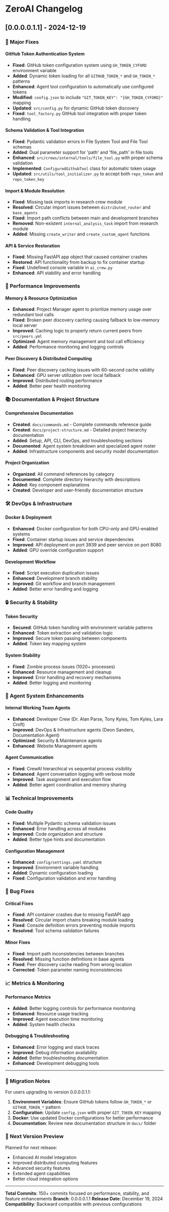# ZeroAI Changelog

## [0.0.0.0.1.1] - 2024-12-19

### 🔧 Major Fixes

#### GitHub Token Authentication System
- **Fixed**: GitHub token configuration system using `GH_TOKEN_CYFORD` environment variable
- **Added**: Dynamic token loading for all `GITHUB_TOKEN_*` and `GH_TOKEN_*` patterns
- **Enhanced**: Agent tool configuration to automatically use configured tokens
- **Modified**: `config.json` to include `"GIT_TOKEN_KEY": "{GH_TOKEN_CYFORD}"` mapping
- **Updated**: `src/config.py` for dynamic GitHub token discovery
- **Fixed**: `tool_factory.py` GitHub tool integration with proper token handling

#### Schema Validation & Tool Integration
- **Fixed**: Pydantic validation errors in File System Tool and File Tool schemas
- **Added**: Dual parameter support for 'path' and 'file_path' in file tools
- **Enhanced**: `src/crews/internal/tools/file_tool.py` with proper schema validation
- **Implemented**: `ConfiguredGithubTool` class for automatic token usage
- **Updated**: `src/utils/tool_initializer.py` to accept both `repo_token` and `repo_token_key`

#### Import & Module Resolution
- **Fixed**: Missing task imports in research crew module
- **Resolved**: Circular import issues between `distributed_router` and `base_agents`
- **Fixed**: Import path conflicts between main and development branches
- **Removed**: Non-existent `internal_analysis_task` import from research module
- **Added**: Missing `create_writer` and `create_custom_agent` functions

#### API & Service Restoration
- **Fixed**: Missing FastAPI app object that caused container crashes
- **Restored**: API functionality from backup to fix container startup
- **Fixed**: Undefined console variable in `ai_crew.py`
- **Enhanced**: API stability and error handling

### 🚀 Performance Improvements

#### Memory & Resource Optimization
- **Enhanced**: Project Manager agent to prioritize memory usage over redundant tool calls
- **Fixed**: Broken peer discovery caching causing fallback to low-memory local server
- **Improved**: Caching logic to properly return current peers from `src/peers.yml`
- **Optimized**: Agent memory management and tool call efficiency
- **Added**: Performance monitoring and logging controls

#### Peer Discovery & Distributed Computing
- **Fixed**: Peer discovery caching issues with 60-second cache validity
- **Enhanced**: GPU server utilization over local fallback
- **Improved**: Distributed routing performance
- **Added**: Better peer health monitoring

### 📚 Documentation & Project Structure

#### Comprehensive Documentation
- **Created**: `docs/commands.md` - Complete commands reference guide
- **Created**: `docs/project-structure.md` - Detailed project hierarchy documentation
- **Added**: Setup, API, CLI, DevOps, and troubleshooting sections
- **Documented**: Agent system breakdown and specialized agent roster
- **Added**: Infrastructure components and security model documentation

#### Project Organization
- **Organized**: All command references by category
- **Documented**: Complete directory hierarchy with descriptions
- **Added**: Key component explanations
- **Created**: Developer and user-friendly documentation structure

### 🛠️ DevOps & Infrastructure

#### Docker & Deployment
- **Enhanced**: Docker configuration for both CPU-only and GPU-enabled systems
- **Fixed**: Container startup issues and service dependencies
- **Improved**: API deployment on port 3939 and peer service on port 8080
- **Added**: GPU override configuration support

#### Development Workflow
- **Fixed**: Script execution duplication issues
- **Enhanced**: Development branch stability
- **Improved**: Git workflow and branch management
- **Added**: Better error handling and logging

### 🔒 Security & Stability

#### Token Security
- **Secured**: GitHub token handling with environment variable patterns
- **Enhanced**: Token extraction and validation logic
- **Improved**: Secure token passing between components
- **Added**: Token key mapping system

#### System Stability
- **Fixed**: Zombie process issues (1020+ processes)
- **Enhanced**: Resource management and cleanup
- **Improved**: Error handling and recovery mechanisms
- **Added**: Better logging and monitoring

### 🤖 Agent System Enhancements

#### Internal Working Team Agents
- **Enhanced**: Developer Crew (Dr. Alan Parse, Tony Kyles, Tom Kyles, Lara Croft)
- **Improved**: DevOps & Infrastructure agents (Deon Sanders, Documentation Agent)
- **Optimized**: Security & Maintenance agents
- **Enhanced**: Website Management agents

#### Agent Communication
- **Fixed**: CrewAI hierarchical vs sequential process visibility
- **Enhanced**: Agent conversation logging with verbose mode
- **Improved**: Task assignment and execution flow
- **Added**: Better agent coordination and memory sharing

### 📊 Technical Improvements

#### Code Quality
- **Fixed**: Multiple Pydantic schema validation issues
- **Enhanced**: Error handling across all modules
- **Improved**: Code organization and structure
- **Added**: Better type hints and documentation

#### Configuration Management
- **Enhanced**: `config/settings.yaml` structure
- **Improved**: Environment variable handling
- **Added**: Dynamic configuration loading
- **Fixed**: Configuration validation and error handling

### 🐛 Bug Fixes

#### Critical Fixes
- **Fixed**: API container crashes due to missing FastAPI app
- **Resolved**: Circular import chains breaking module loading
- **Fixed**: Console definition errors preventing module imports
- **Resolved**: Tool schema validation failures

#### Minor Fixes
- **Fixed**: Import path inconsistencies between branches
- **Resolved**: Missing function definitions in base agents
- **Fixed**: Peer discovery cache reading from wrong location
- **Corrected**: Token parameter naming inconsistencies

### 📈 Metrics & Monitoring

#### Performance Metrics
- **Added**: Better logging controls for performance monitoring
- **Enhanced**: Resource usage tracking
- **Improved**: Agent execution time monitoring
- **Added**: System health checks

#### Debugging & Troubleshooting
- **Enhanced**: Error logging and stack traces
- **Improved**: Debug information availability
- **Added**: Better troubleshooting documentation
- **Enhanced**: Development debugging tools

---

### 🔄 Migration Notes

For users upgrading to version 0.0.0.0.1.1:

1. **Environment Variables**: Ensure GitHub tokens follow `GH_TOKEN_*` or `GITHUB_TOKEN_*` pattern
2. **Configuration**: Update `config.json` with proper `GIT_TOKEN_KEY` mapping
3. **Docker**: Use updated Docker configurations for better performance
4. **Documentation**: Review new documentation structure in `docs/` folder

### 🎯 Next Version Preview

Planned for next release:
- Enhanced AI model integration
- Improved distributed computing features
- Advanced security features
- Extended agent capabilities
- Better cloud integration options

---

**Total Commits**: 150+ commits focused on performance, stability, and feature enhancements
**Branch**: 0.0.0.0.1.1
**Release Date**: December 19, 2024
**Compatibility**: Backward compatible with previous configurations